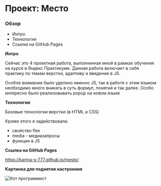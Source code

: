 # Проект: Место

### Обзор
* Интро
* Технологии
* Ссылка на GitHub Pages

**Интро**

Сейчас это 4 проектная работа, выполненная мной в рамках обучения на курсе в Яндекс Практикуме.
Данная работа включает в себя практику по темам верстки, адаптиву и введение в JS.

Особое внимание было уделено именно JS, так в работе с этим языком необходимо много вникать в суть формул, понятий и так далее.
Особо интересно было реализовывать popup на новом языке

**Технологии**

Базовые технологии верстки (в HTML и CSS)

Кроме этого я задействовала:
* свойство flex
* media - медиазапросы
* функции в JS


**Ссылка на GitHub Pages**

https://karina-s-777.github.io/mesto/

**Картинка для поднятия настроения**

![Кот программист](https://github.com/mesto/blob/main/1668774241_damion-club-p-kotik-programmist-instagram-2.jpg)
